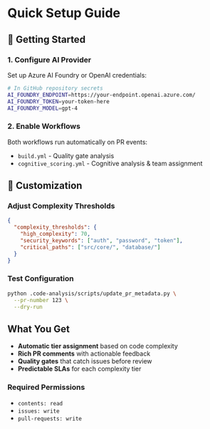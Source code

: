 # Quick Setup Guide

## 🚀 Getting Started

### 1. Configure AI Provider
Set up Azure AI Foundry or OpenAI credentials:
```bash
# In GitHub repository secrets
AI_FOUNDRY_ENDPOINT=https://your-endpoint.openai.azure.com/
AI_FOUNDRY_TOKEN=your-token-here
AI_FOUNDRY_MODEL=gpt-4
```

### 2. Enable Workflows
Both workflows run automatically on PR events:
- `build.yml` - Quality gate analysis
- `cognitive_scoring.yml` - Cognitive analysis & team assignment

## 🔧 Customization

### Adjust Complexity Thresholds
```json
{
  "complexity_thresholds": {
    "high_complexity": 70,
    "security_keywords": ["auth", "password", "token"],
    "critical_paths": ["src/core/", "database/"]
  }
}
```

### Test Configuration
```bash
python .code-analysis/scripts/update_pr_metadata.py \
  --pr-number 123 \
  --dry-run
```

## What You Get

- **Automatic tier assignment** based on code complexity
- **Rich PR comments** with actionable feedback
- **Quality gates** that catch issues before review
- **Predictable SLAs** for each complexity tier


### Required Permissions
- `contents: read`
- `issues: write`
- `pull-requests: write`
